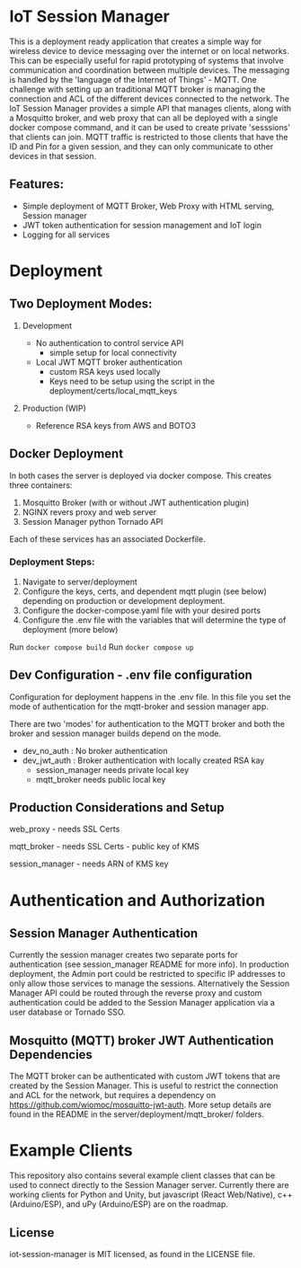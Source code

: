 # IoT Session Manager
This is a deployment ready application that creates a simple way for wireless device to device messaging over the internet or on local networks. This can be especially useful for rapid prototyping of systems that involve communication and coordination between multiple devices. The messaging is handled by the 'language of the Internet of Things' - MQTT.  One challenge with setting up an traditional MQTT broker is managing the connection and ACL of the different devices connected to the network.  The IoT Session Manager provides a simple API that manages clients, along with a Mosquitto broker, and web proxy that can all be deployed with a single docker compose command, and it can be used to create private 'sesssions' that clients can join.  MQTT traffic is restricted to those clients that have the ID and Pin for a given session, and they can only communicate to other devices in that session.

## Features:
- Simple deployment of MQTT Broker, Web Proxy with HTML serving, Session manager
- JWT token authentication for session management and IoT login
- Logging for all services

# Deployment
## Two Deployment Modes:
1. Development
    - No authentication to control service API
        - simple setup for local connectivity
    - Local JWT MQTT broker authentication 
        - custom RSA keys used locally
        - Keys need to be setup using the script in the deployment/certs/local_mqtt_keys

2. Production (WIP)
    - Reference RSA keys from AWS and BOTO3
        
## Docker Deployment
In both cases the server is deployed via docker compose. This creates three containers:
1. Mosquitto Broker (with or without JWT authentication plugin)
2. NGINX revers proxy and web server
3. Session Manager python Tornado API

Each of these services has an associated Dockerfile. 

### Deployment Steps:
1. Navigate to server/deployment
2. Configure the keys, certs, and dependent mqtt plugin (see below) depending on production or development deployment.
3. Configure the docker-compose.yaml file with your desired ports
4. Configure the .env file with the variables that will determine the type of deployment (more below)

Run `docker compose build`
Run `docker compose up`


## Dev Configuration - .env file configuration
Configuration for deployment happens in the .env file.
In this file you set the mode of authentication for the mqtt-broker and session manager app.

There are two 'modes' for authentication to the MQTT broker and both the broker and session manager builds depend on the mode.
- dev_no_auth : No broker authentication
- dev_jwt_auth : Broker authentication with locally created RSA kay
    - session_manager needs private local key
    - mqtt_broker needs public local key


## Production Considerations and Setup
web_proxy
    - needs SSL Certs

mqtt_broker
    - needs SSL Certs
    - public key of KMS

session_manager
    - needs ARN of KMS key

# Authentication and Authorization

## Session Manager Authentication
Currently the session manager creates two separate ports for authentication (see session_manager README for more info). In production deployment, the  Admin port could be restricted to specific IP addresses to only allow those services to manage the sessions.  Alternatively the Session Manager API could be routed through the reverse proxy and custom authentication could be added to the Session Manager application via a user database or Tornado SSO. 

## Mosquitto (MQTT) broker JWT Authentication Dependencies
The MQTT broker can be authenticated with custom JWT tokens that are created by the Session Manager.  This is useful to restrict the connection and ACL for the network, but requires a dependency on https://github.com/wiomoc/mosquitto-jwt-auth.  More setup details are found in the README in the server/deployment/mqtt_broker/ folders.


# Example Clients
This repository also contains several example client classes that can be used to connect directly to the Session Manager server. 
Currently there are working clients for Python and Unity, but javascript (React Web/Native), c++ (Arduino/ESP), and uPy (Arduino/ESP) are on the roadmap. 

## License
iot-session-manager is MIT licensed, as found in the LICENSE file.
